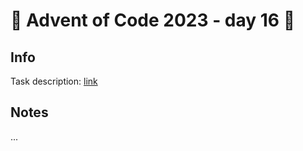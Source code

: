 # 🎄 Advent of Code 2023 - day 16 🎄

## Info

Task description: [link](https://adventofcode.com/2023/day/16)

## Notes

...